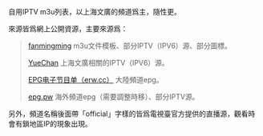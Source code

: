 自用IPTV m3u列表，以上海文廣的頻道爲主，隨性更。

來源皆爲網上公開資源，主要來源爲：
> [fanmingming](https://github.com/fanmingming/live) m3u文件模板、部分IPTV（IPV6）源、部分圖標。
> 
> [YueChan](https://github.com/YueChan/Live) 上海文廣相關的IPTV（IPV6）源。
> 
> [EPG电子节目单（erw.cc）](http://epg.erw.cc/) 大陸頻道epg。
> 
> [epg.pw](https://epg.pw/) 海外頻道epg（需要調整時移）、部分IPTV源。

另外，頻道名稱後面帶「official」字樣的皆爲電視臺官方提供的直播源，觀看時會有鎖地區IP的現象出現。
